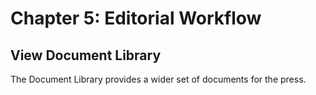 # Chapter 5: Editorial Workflow
## View Document Library

The Document Library provides a wider set of documents for the press.